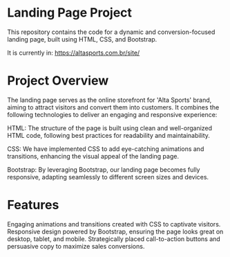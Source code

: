# Landing Page Project
This repository contains the code for a dynamic and conversion-focused landing page, built using HTML, CSS, and Bootstrap.

It is currently in: https://altasports.com.br/site/

# Project Overview
The landing page serves as the online storefront for 'Alta Sports' brand, aiming to attract visitors and convert them into customers. It combines the following technologies to deliver an engaging and responsive experience:

HTML: The structure of the page is built using clean and well-organized HTML code, following best practices for readability and maintainability.

CSS: We have implemented CSS to add eye-catching animations and transitions, enhancing the visual appeal of the landing page.

Bootstrap: By leveraging Bootstrap, our landing page becomes fully responsive, adapting seamlessly to different screen sizes and devices.

# Features
Engaging animations and transitions created with CSS to captivate visitors.
Responsive design powered by Bootstrap, ensuring the page looks great on desktop, tablet, and mobile.
Strategically placed call-to-action buttons and persuasive copy to maximize sales conversions.
